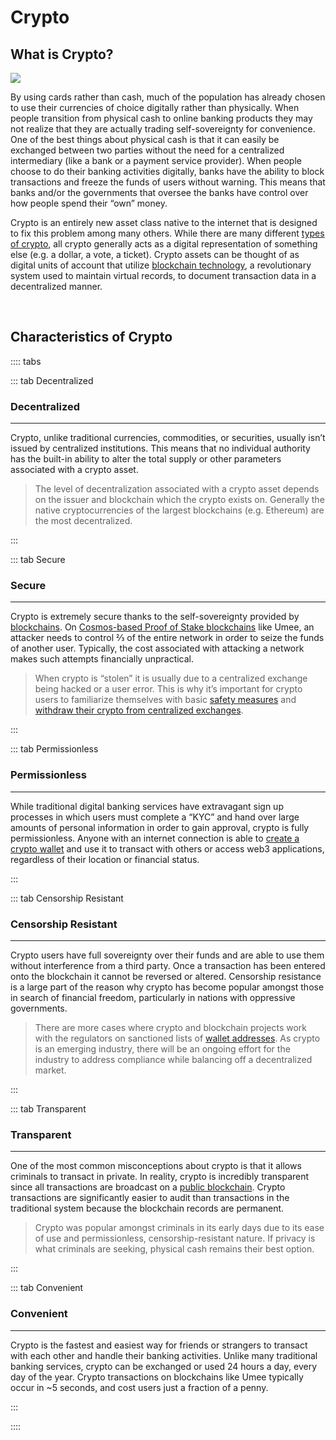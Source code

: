 # Crypto

## What is Crypto?

![](/bg/what-is-crypto.png)

By using cards rather than cash, much of the population has already chosen to use their currencies of choice digitally rather than physically. When people transition from physical cash to online banking products they may not realize that they are actually trading self-sovereignty for convenience. One of the best things about physical cash is that it can easily be exchanged between two parties without the need for a centralized intermediary (like a bank or a payment service provider). When people choose to do their banking activities digitally, banks have the ability to block transactions and freeze the funds of users without warning. This means that banks and/or the governments that oversee the banks have control over how people spend their “own” money.

Crypto is an entirely new asset class native to the internet that is designed to fix this problem among many others. While there are many different [types of crypto](/learn-the-basics/crypto-basics/types-of-crypto), all crypto generally acts as a digital representation of something else (e.g. a dollar, a vote, a ticket). Crypto assets can be thought of as digital units of account that utilize [blockchain technology](/learn-the-basics/blockchain-basics/what-is-blockchain), a revolutionary system used to maintain virtual records, to document transaction data in a decentralized manner. 

<br>

## Characteristics of Crypto

:::: tabs

::: tab Decentralized

### Decentralized

****

Crypto, unlike traditional currencies, commodities, or securities, usually isn’t issued by centralized institutions. This means that no individual authority has the built-in ability to alter the total supply or other parameters associated with a crypto asset. 

> The level of decentralization associated with a crypto asset depends on the issuer and blockchain which the crypto exists on. Generally the native cryptocurrencies of the largest blockchains (e.g. Ethereum) are the most decentralized.

:::

::: tab Secure

### Secure

****

Crypto is extremely secure thanks to the self-sovereignty provided by [blockchains](/learn-the-basics/blockchain-basics/what-is-blockchain). On [Cosmos-based Proof of Stake blockchains](/learn-the-basics/cosmos-basics/what-is-cosmos) like Umee, an attacker needs to control ⅔ of the entire network in order to seize the funds of another user. Typically, the cost associated with attacking a network makes such attempts financially unpractical.

> When crypto is “stolen” it is usually due to a centralized exchange being hacked or a user error. This is why it’s important for crypto users to familiarize themselves with basic [safety measures](/learn-the-basics/crypto-basics/crypto-safety) and [withdraw their crypto from centralized exchanges](/users/getting-started/funding-wallet).

:::

::: tab Permissionless

### Permissionless

****

While traditional digital banking services have extravagant sign up processes in which users must complete a “KYC” and hand over large amounts of personal information in order to gain approval, crypto is fully permissionless. Anyone with an internet connection is able to [create a crypto wallet](/users/getting-started/creating-wallet) and use it to transact with others or access web3 applications, regardless of their location or financial status.

:::

::: tab Censorship Resistant

### Censorship Resistant

****

Crypto users have full sovereignty over their funds and are able to use them without interference from a third party. Once a transaction has been entered onto the blockchain it cannot be reversed or altered. Censorship resistance is a large part of the reason why crypto has become popular amongst those in search of financial freedom, particularly in nations with oppressive governments.

> There are more cases where crypto and blockchain projects work with the regulators on sanctioned lists of [wallet addresses](/learn-the-basics/crypto-basics/what-is-a-wallet.html#what-is-a-wallet-address). As crypto is an emerging industry, there will be an ongoing effort for the industry to address compliance while balancing off a decentralized market.

:::

::: tab Transparent

### Transparent

****

One of the most common misconceptions about crypto is that it allows criminals to transact in private. In reality, crypto is incredibly transparent since all transactions are broadcast on a [public blockchain](/learn-the-basics/blockchain-basics/what-is-blcokchain). Crypto transactions are significantly easier to audit than transactions in the traditional system because the blockchain records are permanent. 

> Crypto was popular amongst criminals in its early days due to its ease of use and permissionless, censorship-resistant nature. If privacy is what criminals are seeking, physical cash remains their best option.

:::

::: tab Convenient

### Convenient

****

Crypto is the fastest and easiest way for friends or strangers to transact with each other and handle their banking activities. Unlike many traditional banking services, crypto can be exchanged or used 24 hours a day, every day of the year. Crypto transactions on blockchains like Umee typically occur in ~5 seconds, and cost users just a fraction of a penny.

:::

::::